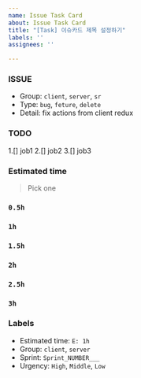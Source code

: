 ```yaml
---
name: Issue Task Card
about: Issue Task Card
title: "[Task] 이슈카드 제목 설정하기"
labels: ''
assignees: ''

---
```


### ISSUE
- Group: `client`, `server`, `sr`
- Type: `bug`, `feture`, `delete`
- Detail: fix actions from client redux

### TODO
1.[] job1
2.[] job2
3.[] job3

### Estimated time
> Pick one
### `0.5h`
### `1h`
### `1.5h`
### `2h`
### `2.5h`
### `3h`

### Labels
- Estimated time: `E: 1h`
- Group: `client`, `server`
- Sprint: `Sprint_NUMBER___`
- Urgency: `High`, `Middle`, `Low`
